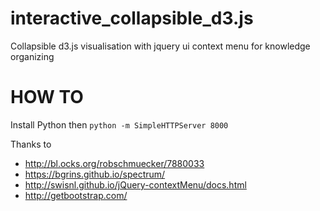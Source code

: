 # interactive_collapsible_d3.js
Collapsible d3.js visualisation with jquery ui context menu for knowledge organizing

# HOW TO
Install Python then `python -m SimpleHTTPServer 8000`

Thanks to 
* http://bl.ocks.org/robschmuecker/7880033
* https://bgrins.github.io/spectrum/
* http://swisnl.github.io/jQuery-contextMenu/docs.html
* http://getbootstrap.com/
